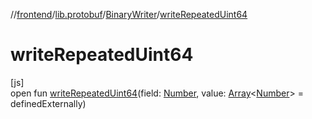//[frontend](../../../index.md)/[lib.protobuf](../index.md)/[BinaryWriter](index.md)/[writeRepeatedUint64](write-repeated-uint64.md)

# writeRepeatedUint64

[js]\
open fun [writeRepeatedUint64](write-repeated-uint64.md)(field: [Number](https://kotlinlang.org/api/latest/jvm/stdlib/kotlin/-number/index.html), value: [Array](https://kotlinlang.org/api/latest/jvm/stdlib/kotlin/-array/index.html)&lt;[Number](https://kotlinlang.org/api/latest/jvm/stdlib/kotlin/-number/index.html)&gt; = definedExternally)
